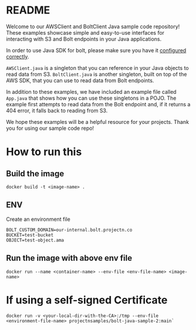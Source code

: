 # README

Welcome to our AWSClient and BoltClient Java sample code repository! These examples showcase simple and easy-to-use interfaces for interacting with S3 and Bolt endpoints in your Java applications.

In order to use Java SDK for bolt, please make sure you have it [configured correctly](https://github.com/project-n-oss/projectn-bolt-java#usage).

`AWSClient.java` is a singleton that you can reference in your Java objects to read data from S3. `BoltClient.java` is another singleton, built on top of the AWS SDK, that you can use to read data from Bolt endpoints.

In addition to these examples, we have included an example file called `App.java` that shows how you can use these singletons in a POJO. The example first attempts to read data from the Bolt endpoint and, if it returns a 404 error, it falls back to reading from S3.

We hope these examples will be a helpful resource for your projects. Thank you for using our sample code repo!


# How to run this
## Build the image
`docker build -t <image-name> .`

## ENV
Create an environment file

```
BOLT_CUSTOM_DOMAIN=our-internal.bolt.projectn.co
BUCKET=test-bucket
OBJECT=test-object.ama
```

## Run the image with above env file
`docker run --name <container-name> --env-file <env-file-name> <image-name>`

# If using a self-signed Certificate

```
docker run -v <your-local-dir-with-the-CA>:/tmp --env-file <environment-file-name> projectnsamples/bolt-java-sample-2:main`
```
